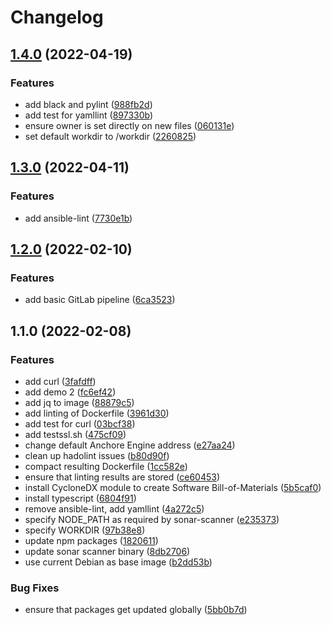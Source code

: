 # Changelog

## [1.4.0](https://git.go-forward.net:7722/tooling/tools-image/compare/1.3.0...1.4.0) (2022-04-19)

### Features

- add black and pylint
  ([988fb2d](https://git.go-forward.net:7722/tooling/tools-image/commit/988fb2d6d54081c5bc440cfa2d490f04d220b2fb))
- add test for yamllint
  ([897330b](https://git.go-forward.net:7722/tooling/tools-image/commit/897330ba3885276eb2d5808f204400e534df4d06))
- ensure owner is set directly on new files
  ([060131e](https://git.go-forward.net:7722/tooling/tools-image/commit/060131e9391a03574181bcd6b459f2a065152775))
- set default workdir to /workdir
  ([2260825](https://git.go-forward.net:7722/tooling/tools-image/commit/2260825b7a0b134a8db5d03f157afbf887ec2879))

## [1.3.0](https://git.go-forward.net:7722/tooling/tools-image/compare/1.2.0...1.3.0) (2022-04-11)

### Features

- add ansible-lint
  ([7730e1b](https://git.go-forward.net:7722/tooling/tools-image/commit/7730e1bf1771e49b1bb5e8091ccab9d1d4391cbe))

## [1.2.0](https://github.com/PeterMosmans/tools-image/compare/1.1.0...1.2.0) (2022-02-10)

### Features

- add basic GitLab pipeline
  ([6ca3523](https://github.com/PeterMosmans/tools-image/commit/6ca35234e875bd4d9b59a771e064a386b612cad2))

## 1.1.0 (2022-02-08)

### Features

- add curl
  ([3fafdff](https://github.com/PeterMosmans/tools-image/commit/3fafdff16fa8f9febacb50fccc9e2dba2683461f))
- add demo 2
  ([fc6ef42](https://github.com/PeterMosmans/tools-image/commit/fc6ef42bdf61276fd1d580fe3702252d58277132))
- add jq to image
  ([88879c5](https://github.com/PeterMosmans/tools-image/commit/88879c545721dbe5825ed00150149d37fa956074))
- add linting of Dockerfile
  ([3961d30](https://github.com/PeterMosmans/tools-image/commit/3961d306163ad7f2966e018483421bdae3484525))
- add test for curl
  ([03bcf38](https://github.com/PeterMosmans/tools-image/commit/03bcf38f251fdc07678e395ab15693f500059288))
- add testssl.sh
  ([475cf09](https://github.com/PeterMosmans/tools-image/commit/475cf0962fa9301d50d9cd0f2d783bbba3c5f940))
- change default Anchore Engine address
  ([e27aa24](https://github.com/PeterMosmans/tools-image/commit/e27aa2411b96f6e4fb9259341cd252c9e938d175))
- clean up hadolint issues
  ([b80d90f](https://github.com/PeterMosmans/tools-image/commit/b80d90f1bef98397f34193e135761f95982a408d))
- compact resulting Dockerfile
  ([1cc582e](https://github.com/PeterMosmans/tools-image/commit/1cc582e09f3ae244794712fff18459818c9be29c))
- ensure that linting results are stored
  ([ce60453](https://github.com/PeterMosmans/tools-image/commit/ce604533eecc323d3d175b73c7252f41065651b4))
- install CycloneDX module to create Software Bill-of-Materials
  ([5b5caf0](https://github.com/PeterMosmans/tools-image/commit/5b5caf054a0280913a44e98898f53be389429f99))
- install typescript
  ([6804f91](https://github.com/PeterMosmans/tools-image/commit/6804f912db5a301e987ddd78a7255027abd47199))
- remove ansible-lint, add yamllint
  ([4a272c5](https://github.com/PeterMosmans/tools-image/commit/4a272c574eba9310c906a8890e5fd27e1fbe2b06))
- specify NODE_PATH as required by sonar-scanner
  ([e235373](https://github.com/PeterMosmans/tools-image/commit/e23537347a9bfb805915af8be12387dfc42cb1c2))
- specify WORKDIR
  ([97b38e8](https://github.com/PeterMosmans/tools-image/commit/97b38e8ab92519f2df8a480566d0b958249a2b20))
- update npm packages
  ([1820611](https://github.com/PeterMosmans/tools-image/commit/18206115ece33070946cc8fa9e44bce0c50b3db5))
- update sonar scanner binary
  ([8db2706](https://github.com/PeterMosmans/tools-image/commit/8db270654b59f545db06e5f1d2e1b78993d7a1b3))
- use current Debian as base image
  ([b2dd53b](https://github.com/PeterMosmans/tools-image/commit/b2dd53b7405656fdd0f603ef32d98f32c9458bc5))

### Bug Fixes

- ensure that packages get updated globally
  ([5bb0b7d](https://github.com/PeterMosmans/tools-image/commit/5bb0b7dd70ca2fdf5b8556a735d0300220955ad6))
